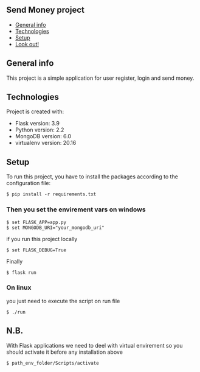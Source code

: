 ## Send Money project
* [General info](#general-info)
* [Technologies](#technologies)
* [Setup](#setup)
* [Look out!](#N.B.)

## General info
This project is a simple application for user register, login and send money.
	
## Technologies
Project is created with:
* Flask version: 3.9
* Python version: 2.2
* MongoDB version: 6.0
* virtualenv version: 20.16
	
## Setup
To run this project, you have to install the packages according to the configuration file:

```
$ pip install -r requirements.txt
```

### Then you set the envirement vars on windows

```
$ set FLASK_APP=app.py
$ set MONGODB_URI="your_mongodb_uri"
```

if you run this project locally

```
$ set FLASK_DEBUG=True
```
Finally

```
$ flask run
```
### On linux
you just need to execute the script on run file

```
$ ./run
```
## N.B.
With Flask applications we need to deel with virtual envirement so you should activate it before any installation above

```
$ path_env_folder/Scripts/activate
```

